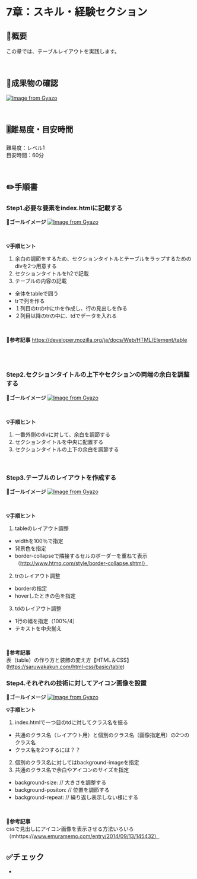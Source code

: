 # 7章：スキル・経験セクション

## 🤔概要
この章では、テーブルレイアウトを実践します。


<br/>

## 🏁成果物の確認
[![Image from Gyazo](https://i.gyazo.com/5576f7d11bbc949430a48fada78e7de0.gif)](https://gyazo.com/5576f7d11bbc949430a48fada78e7de0)


<br/>

## 🎚️難易度・目安時間

難易度：レベル1<br/>
目安時間：60分

<br/>

## ✏️手順書



### Step1.必要な要素をindex.htmlに記載する

**🏁ゴールイメージ**
[![Image from Gyazo](https://i.gyazo.com/1037686368849166557bf226903e8414.png)](https://gyazo.com/1037686368849166557bf226903e8414)


<br/>

**💡手順ヒント**
  1. 余白の調節をするため、セクションタイトルとテーブルをラップするためのdivを2つ用意する
  2. セクションタイトルをh2で記載
  3. テーブルの内容の記載
   - 全体をtableで囲う
   - trで列を作る
   - １列目のtrの中にthを作成し、行の見出しを作る
   - ２列目以降のtrの中に、tdでデータを入れる

 <br/> 

**📰参考記事**
https://developer.mozilla.org/ja/docs/Web/HTML/Element/table

<br/>

 <br/>

### Step2.セクションタイトルの上下やセクションの両端の余白を調整する

**🏁ゴールイメージ**
[![Image from Gyazo](https://i.gyazo.com/2eb39ae90f6a5452ca061244f87a2613.png)](https://gyazo.com/2eb39ae90f6a5452ca061244f87a2613)


<br/>

**💡手順ヒント**

  1. 一番外側のdivに対して、余白を調節する
  2. セクションタイトルを中央に配置する
  3. セクションタイトルの上下の余白を調節する


<br/>

### Step3.テーブルのレイアウトを作成する

**🏁ゴールイメージ**
[![Image from Gyazo](https://i.gyazo.com/f63aeea45af52938d8292ed4178eaadb.png)](https://gyazo.com/f63aeea45af52938d8292ed4178eaadb)


<br/>

**💡手順ヒント**
  1. tableのレイアウト調整
   - widthを100％で指定
   - 背景色を指定
   - border-collapseで隣接するセルのボーダーを重ねて表示（http://www.htmq.com/style/border-collapse.shtml）
  2. trのレイアウト調整
   - borderの指定
   - hoverしたときの色を指定
  3. tdのレイアウト調整
   - 1行の幅を指定（100%/4）
   - テキストを中央揃え

  <br/>  

**📰参考記事**
<br/>
表（table）の作り方と装飾の変え方【HTML＆CSS】(https://saruwakakun.com/html-css/basic/table)



### Step4.それぞれの技術に対してアイコン画像を設置

**🏁ゴールイメージ**
[![Image from Gyazo](https://i.gyazo.com/5576f7d11bbc949430a48fada78e7de0.gif)](https://gyazo.com/5576f7d11bbc949430a48fada78e7de0)
<br/>

**💡手順ヒント**
  1. index.htmlで一つ目のtdに対してクラス名を振る
   - 共通のクラス名（レイアウト用）と個別のクラス名（画像指定用）の2つのクラス名
   - クラス名を2つするには？？
  2. 個別のクラス名に対してはbackground-imageを指定
  3. 共通のクラス名で余白やアイコンのサイズを指定
   - background-size: // 大きさを調整する
   - background-positon: // 位置を調節する
   - background-repeat: // 繰り返し表示しない様にする

  <br/>  

**📰参考記事**
<br/>
cssで見出しにアイコン画像を表示させる方法いろいろ（mhttps://www.emuramemo.com/entry/2014/09/13/145432）





## ✅チェック

- 
